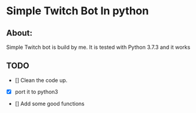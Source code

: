 # Simple Twitch Bot In python

## About:

Simple Twitch bot is build by me. It is tested with Python 3.7.3 and it works

## TODO
- [] Clean the code up.
- [x] port it to python3
- [] Add some good functions

